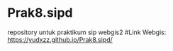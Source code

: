# Prak8.sipd
repository untuk praktikum sip webgis2
#Link Webgis: https://yudxzz.github.io/Prak8.sipd/
